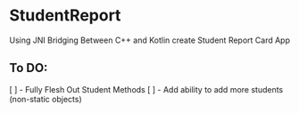 # StudentReport
Using JNI Bridging Between C++ and Kotlin create Student Report Card App

## To DO:
[ ] - Fully Flesh Out Student Methods
[ ] - Add ability to add more students (non-static objects)

